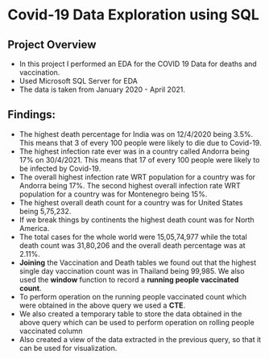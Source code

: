 # Covid-19 Data Exploration using SQL
## Project Overview
* In this project I performed an EDA for the COVID 19 Data for deaths and vaccination. 
* Used Microsoft SQL Server for EDA
* The data is taken from January 2020 - April 2021.
## Findings:
* The highest death percentage for India was on 12/4/2020 being 3.5%. This means that 3 of every 100 people were likely to die due to Covid-19.
* The highest infection rate ever was in a country called Andorra being 17% on 30/4/2021. This means that 17 of every 100 people were likely to be infected by Covid-19.
* The overall highest infection rate WRT population for a country was for Andorra being 17%. The second highest overall infection rate WRT population for a country was for Montenegro being 15%.
* The highest overall death count for a country was for United States being 5,75,232.
* If we break things by continents the highest death count was for North America.
* The total cases for the whole world were 15,05,74,977 while the total death count was 31,80,206 and the overall death percentage was at 2.11%.
* **Joining** the Vaccination and Death tables we found out that the highest single day vaccination count was in Thailand being 99,985. We also used the **window** function to record a **running people vaccinated count**.
* To perform operation on the running people vaccinated count which were obtained in the above query we used a **CTE**.
* We also created a temporary table to store the data obtained in the above query which can be used to perform operation on rolling people vaccinated column 
* Also created a view of the data extracted in the previous query, so that it can be used for visualization.  




